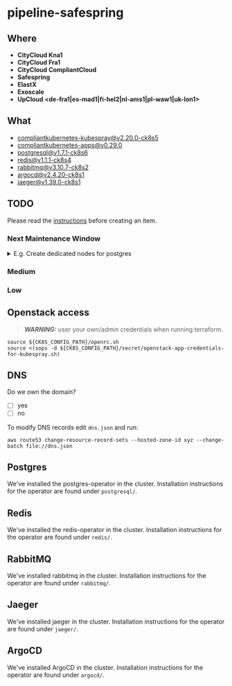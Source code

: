 # pipeline-safespring

## Where

- **CityCloud Kna1**
- **CityCloud Fra1**
- **CityCloud CompliantCloud**
- **Safespring**
- **ElastX**
- **Exoscale**
- **UpCloud \<de-fra1|es-mad1|fi-hel2|nl-ams1|pl-waw1|uk-lon1\>**

## What

- [compliantkubernetes-kubespray@v2.20.0-ck8s5](https://github.com/elastisys/compliantkubernetes-kubespray/tree/v2.20.0-ck8s5)
- [compliantkubernetes-apps@v0.29.0](https://github.com/elastisys/compliantkubernetes-apps/tree/v0.29.0)
- [postgresql@v1.7.1-ck8s6](https://github.com/elastisys/compliantkubernetes-postgresql/tree/v1.7.1-ck8s6)
- [redis@v1.1.1-ck8s4](https://github.com/elastisys/compliantkubernetes-redis/tree/v1.1.1-ck8s4)
- [rabbitmq@v3.10.7-ck8s2](https://github.com/elastisys/compliantkubernetes-rabbitmq/tree/v3.10.7-ck8s2)
- [argocd@v2.4.20-ck8s1](https://github.com/elastisys/ck8s-argocd/tree/v2.4.20-ck8s1)
- [jaeger@v1.39.0-ck8s1](https://github.com/elastisys/ck8s-jaeger/tree/v1.39.0-ck8s1)

## TODO

Please read the [instructions](https://github.com/elastisys/ck8s-ops/blob/main/docs/ops-manual/TODO-instructions-doc.md) before creating an item.

### Next Maintenance Window

<details>
<summary>E.g. Create dedicated nodes for postgres</summary>

- **Pre-requisite**: Please fill the pre-requisite Ex- ToS etc
- **Estimated time**: Time durations to implement the tasks
- **Estimated Downtime**: Information about the related downtime
- **Description of Tasks**: Description of tasks
- **Instructions to perform tasks**: Set of instructions how to implement the tasks
      - - Docs / operator logs etc ?
- **Note**: Important note

</details>

### Medium

### Low

## Openstack access

> **_WARNING:_** user your own/admin credentials when running terraform.

```console
source ${CK8S_CONFIG_PATH}/openrc.sh
source <(sops -d ${CK8S_CONFIG_PATH}/secret/openstack-app-credentials-for-kubespray.sh)
```

## DNS

Do we own the domain?

- [ ] yes
- [ ] no

To modify DNS records edit `dns.json` and run:

```console
aws route53 change-resource-record-sets --hosted-zone-id xyz --change-batch file://dns.json
```

## Postgres

We've installed the postgres-operator in the cluster.
Installation instructions for the operator are found under `postgresql/`.

## Redis

We've installed the redis-operator in the cluster.
Installation instructions for the operator are found under `redis/`.

## RabbitMQ

We've installed rabbitmq in the cluster.
Installation instructions for the operator are found under `rabbitmq/`.

## Jaeger

We've installed jaeger in the cluster.
Installation instructions for the operator are found under `jaeger/`.

## ArgoCD

We've installed ArgoCD in the cluster.
Installation instructions for the operator are found under `argocd/`.
